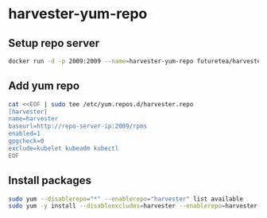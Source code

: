 # harvester-yum-repo

## Setup repo server
```bash
docker run -d -p 2009:2009 --name=harvester-yum-repo futuretea/harvester-yum-repo:v0.0.1
```

## Add yum repo
```bash
cat <<EOF | sudo tee /etc/yum.repos.d/harvester.repo
[harvester]
name=harvester
baseurl=http://repo-server-ip:2009/rpms
enabled=1
gpgcheck=0
exclude=kubelet kubeadm kubectl
EOF
```

## Install packages
```bash
sudo yum --disablerepo="*" --enablerepo="harvester" list available
sudo yum -y install --disableexcludes=harvester --enablerepo=harvester kernel-lt docker-ce docker-ce-cli containerd.io kubelet kubeadm kubectl iscsi-initiator-utils nfs-utils libvirt-client
```

